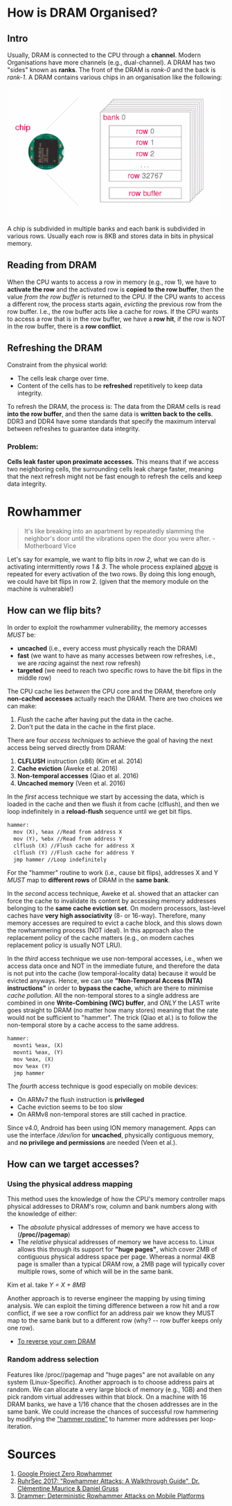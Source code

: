 # How is DRAM Organised?

## Intro
Usually, DRAM is connected to the CPU through a **channel**. Modern Organisations have more channels (e.g., dual-channel). A DRAM has two "sides" known as **ranks**. The front of the DRAM is _rank-0_ and the back is _rank-1_. A DRAM contains various chips in an organisation like the following:

![DRAM Chip](https://github.com/andreadidio98/rowhammering/blob/master/DRAM%20chip.png?raw=true)

A chip is subdivided in multiple banks and each bank is subdivided in various rows. Usually each row is 8KB and stores data in bits in physical memory.

## <a name="reading"></a>Reading from DRAM
When the CPU wants to access a row in memory (e.g., row 1), we have to **activate the row** and the activated row is **copied to the row buffer**, then the value _from the row buffer_ is returned to the CPU. If the CPU wants to access a different row, the process starts again, _evicting_ the previous row from the row buffer. I.e., the row buffer acts like a cache for rows. If the CPU wants to access a row that is in the row buffer, we have a **row hit**, if the row is NOT in the row buffer, there is a **row conflict**.

## Refreshing the DRAM
Constraint from the physical world:
- The cells leak charge over time.
- Content of the cells has to be **refreshed** repetitively to keep data integrity.

To refresh the DRAM, the process is: The data from the DRAM cells is read **into the row buffer**, and then the same data is **written back to the cells**. DDR3 and DDR4 have some standards that specify the maximum interval between refreshes to guarantee data integrity.

### Problem:

**Cells leak faster upon proximate accesses.** This means that if we access two neighboring cells, the surrounding cells leak charge faster, meaning that the next refresh might not be fast enough to refresh the cells and keep data integrity.

# Rowhammer

> It's like breaking into an apartment by repeatedly slamming the neighbor's door until the vibrations open the door you were after. - Motherboard Vice

Let's say for example, we want to flip bits in _row 2_, what we can do is activating intermittently _rows 1 & 3_. The whole process explained [above](#reading) is repeated for every activation of the two rows. By doing this long enough, we could have bit flips in row 2. (given that the memory module on the machine is vulnerable!)

## <a name="flip-bits"></a>How can we flip bits?

In order to exploit the rowhammer vulnerability, the memory accesses _MUST_ be:
- **uncached** (i.e., every access must physically reach the DRAM)
- **fast** (we want to have as many accesses between row refreshes, i.e., we are _racing_ against the next row refresh)
- **targeted** (we need to reach two specific rows to have the bit flips in the middle row)

The CPU cache lies _between_ the CPU core and the DRAM, therefore only **non-cached accesses** actually reach the DRAM. There are two choices we can make:
1. _Flush_ the cache after having put the data in the cache.
2. Don't put the data in the cache in the first place.

There are four _access techniques_ to achieve the goal of having the next access being served directly from DRAM:
1. **CLFLUSH** instruction (x86) (Kim et al. 2014)
2. **Cache eviction** (Aweke et al. 2016)
3. **Non-temporal accesses** (Qiao et al. 2016)
4. **Uncached memory** (Veen et al. 2016)

In the _first_ access technique we start by accessing the data, which is loaded in the cache and then we flush it from cache (clflush), and then we loop indefinitely in a **reload-flush** sequence until we get bit flips.

```assembly
hammer:
  mov (X), %eax //Read from address X
  mov (Y), %ebx //Read from address Y
  clflush (X) //Flush cache for address X
  clflush (Y) //Flush cache for address Y
  jmp hammer //Loop indefinitely
```

For the "hammer" routine to work (i.e., cause bit flips), addresses X and Y _MUST_ map to **different rows** of DRAM in the **same bank**.

In the _second_ access technique, Aweke et al. showed that an attacker can force the cache to invalidate its content by accessing memory addresses belonging to the **same cache eviction set**. On modern processors, last-level caches have **very high associativity** (8- or 16-way). Therefore, many memory accesses are required to evict a cache block, and this slows down the rowhammering process (NOT ideal). In this approach also the replacement policy of the cache matters (e.g., on modern caches replacement policy is usually NOT LRU).


In the _third_ access technique we use non-temporal accesses, i.e., when we access data once and NOT in the immediate future, and therefore the data is not put into the cache (low temporal-locality data) because it would be evicted anyways. Hence, we can use **"Non-Temporal Access (NTA) instructions"** in order to **bypass the cache**, which are there to minimise _cache pollution_. All the non-temporal stores to a single address are combined in one **Write-Combining (WC) buffer**, and _ONLY_ the LAST write goes straight to DRAM (no matter how many stores) meaning that the rate would not be sufficient to "hammer". The trick (Qiao et al.) is to follow the non-temporal store by a cache access to the same address.

```assembly
hammer:
  movnti %eax, (X)
  movnti %eax, (Y)
  mov %eax, (X)
  mov %eax (Y)
  jmp hammer
```


The _fourth_ access technique is good especially on mobile devices:
- On ARMv7 the flush instruction is **privileged**
- Cache eviction seems to be too slow
- On ARMv8 non-temporal stores are still cached in practice.

Since v4.0, Android has been using ION memory management. Apps can use the interface _/dev/ion_ for **uncached**, physically contiguous memory, and **no privilege and permissions** are needed (Veen et al.).


## How can we target accesses?

### Using the physical address mapping

This method uses the knowledge of how the CPU's memory controller maps physical addresses to DRAM's row, column and bank numbers along with the knowledge of either:

- The _absolute_ physical addresses of memory we have access to (**/proc/<PID>/pagemap**)
- The _relative_ physical addresses of memory we have access to. Linux allows this through its support for **"huge pages"**, which cover 2MB of contiguous physical address space per page. Whereas a normal 4KB page is smaller than a typical DRAM row, a 2MB page will typically cover multiple rows, some of which will be in the same bank.

Kim et al. take _Y = X + 8MB_

Another approach is to reverse engineer the mapping by using timing analysis. We can exploit the timing difference between a row hit and a row conflict, if we see a row conflict for an address pair we know they MUST map to the same bank but to a different row (why? -- row buffer keeps only one row).

- [To reverse your own DRAM](https://github.com/IAIK/DRAMA)

### Random address selection

Features like /proc/<PID>/pagemap and "huge pages" are not available on any system (Linux-Specific). Another approach is to choose address pairs at random. We can allocate a very large block of memory (e.g., 1GB) and then pick random virtual addresses within that block.
On a machine with 16 DRAM banks, we have a 1/16 chance that the chosen addresses are in the same bank. We could increase the chances of successful row hammering by modifying the ["hammer routine"](#flip-bits) to hammer more addresses per loop-iteration.










# Sources

1. [Google Project Zero Rowhammer](https://googleprojectzero.blogspot.com/2015/03/exploiting-dram-rowhammer-bug-to-gain.html)
2. [RuhrSec 2017: "Rowhammer Attacks: A Walkthrough Guide", Dr. Clémentine Maurice & Daniel Gruss](https://www.youtube.com/watch?v=-33gCDrSl_Q)
3. [Drammer: Deterministic Rowhammer Attacks on Mobile Platforms](https://vvdveen.com/publications/drammer.pdf)
